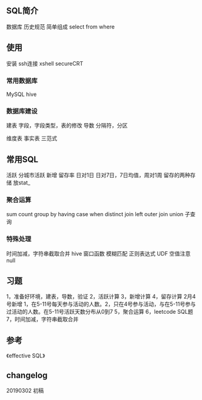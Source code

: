 ## SQL简介
数据库
历史规范
简单组成 select from where
## 使用
安装
ssh连接 xshell secureCRT

### 常用数据库
MySQL
hive

### 数据库建设
建表
    字段，字段类型，表的修改
导数
    分隔符，分区

维度表
事实表
三范式

## 常用SQL
活跃 分城市活跃
新增 
留存率 日对1日 日对7日，7日均值，周对1周
留存的两种存储 放stat_

### 聚合运算
sum count group by  having
case when
distinct
join left outer join
union
子查询

### 特殊处理
时间加减，字符串截取合并
hive 窗口函数
模糊匹配 正则表达式
UDF
空值注意 null

## 习题
1，准备好环境，建表，导数，验证
2，活跃计算
3，新增计算
4，留存计算 
2月4号新增 1，在5-11号每天参与活动的人数。2，只在4号参与活动，与在5-11号参与过活动的人数。在5-11号活跃天数分布从0到7
5，聚合运算
6，leetcode SQL题
7，时间加减，字符串截取合并

## 参考
《effective SQL》
## changelog
20190302 初稿


